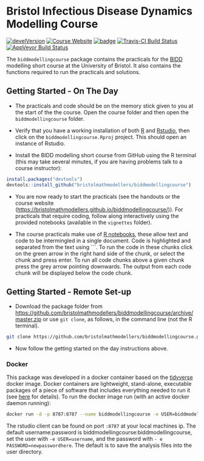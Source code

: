 
<!-- README.md is generated from README.Rmd. Please edit that file -->
Bristol Infectious Disease Dynamics Modelling Course
====================================================

[![develVersion](https://img.shields.io/badge/devel%20version-1.0.0-blue.svg?style=flat)](https://github.com/bristolmathmodellers/biddmodellingcourse) [![Course Website](https://img.shields.io/badge/Website-click%20here!-lightgrey.svg?style=flat)](https://www.samabbott.co.uk/biddmodellingcourse/) [![badge](https://img.shields.io/badge/Launch-biddmodellingcourse-lightblue.svg)](https://mybinder.org/v2/gh/bristolmathmodellers/biddmodellingcourse/master?urlpath=rstudio) [![Travis-CI Build Status](https://travis-ci.org/seabbs/biddmodellingcourse.svg?branch=master)](https://travis-ci.org/bristolmathmodellers/biddmodellingcourse) [![AppVeyor Build Status](https://ci.appveyor.com/api/projects/status/github/bristolmathmodellers/biddmodellingcourse?branch=master&svg=true)](https://ci.appveyor.com/project/bristolmathmodellers/biddmodellingcourse)

The `biddmodellingcourse` package contains the practicals for the [BIDD](http://www.bristol.ac.uk/social-community-medicine/research/groups/bidd/) modelling short course at the University of Bristol. It also contains the functions required to run the practicals and solutions.

Getting Started - On The Day
----------------------------

-   The practicals and code should be on the memory stick given to you at the start of the the course. Open the course folder and then open the `biddmodellingcourse` folder.

-   Verify that you have a working installation of both [R](https://www.r-project.org/) and [Rstudio](https://www.rstudio.com/products/rstudio/download/#download), then click on the `biddmodellingcourse.Rproj` project. This should open an instance of Rstudio.

-   Install the BIDD modelling short course from GitHub using the R terminal (this may take several minutes, if you are having problems talk to a course instructor):

``` r
install.packages("devtools")
devtools::install_github("bristolmathmodellers/biddmodellingcourse")
```

-   You are now ready to start the practicals (see the handouts or the course website (<https://bristolmathmodellers.github.io/biddmodellingcourse/>)). For practicals that require coding, follow along interactively using the provided notebooks (available in the `vignettes` folder).

-   The course practicals make use of [R notebooks](https://rmarkdown.rstudio.com/r_notebooks.html), these allow text and code to be intermingled in a single document. Code is highlighted and separated from the text using \`\`\`. To run the code in these chunks click on the green arrow in the right hand side of the chunk, or select the chunk and press enter. To run all code chunks above a given chunk press the grey arrow pointing downwards. The output from each code chunk will be displayed below the code chunk.

Getting Started - Remote Set-up
-------------------------------

-   Download the package folder from <https://github.com/bristolmathmodellers/biddmodellingcourse/archive/master.zip> or use `git clone`, as follows, in the command line (not the R terminal).

``` bash
git clone https://github.com/bristolmathmodellers/biddmodellingcourse.git
```

-   Now follow the getting started on the day instructions above.

### Docker

This package was developed in a docker container based on the [tidyverse](https://hub.docker.com/r/rocker/tidyverse/) docker image. Docker containers are lightweight, stand-alone, executable packages of a piece of software that includes everything needed to run it (see [here](https://www.docker.com/what-container) for details). To run the docker image run (with an active docker daemon running):

``` bash
docker run -d -p 8787:8787 --name biddmodellingcourse -e USER=biddmodellingcourse -e PASSWORD=biddmodellingcourse seabbs/biddmodellingcourse
```

The rstudio client can be found on port `:8787` at your local machines ip. The default username:password is biddmodellingcourse:biddmodellingcourse, set the user with `-e USER=username`, and the password with `- e PASSWORD=newpasswordhere`. The default is to save the analysis files into the user directory.
